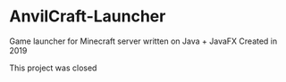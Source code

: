 # AnvilCraft-Launcher
Game launcher for Minecraft server written on Java + JavaFX
Created in 2019

This project was closed
